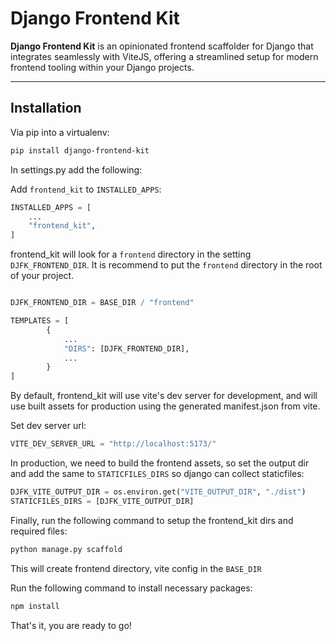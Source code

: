 # Django Frontend Kit

**Django Frontend Kit** is an opinionated frontend scaffolder for Django that integrates seamlessly with ViteJS, offering a streamlined setup for modern frontend tooling within your Django projects.

---


## Installation

Via pip into a virtualenv:

```bash
pip install django-frontend-kit
```

In settings.py add the following:

Add `frontend_kit` to `INSTALLED_APPS`:

```python
INSTALLED_APPS = [
    ...
    "frontend_kit",
]
```

frontend_kit will look for a `frontend` directory in the setting `DJFK_FRONTEND_DIR`.
It is recommend to put the `frontend` directory in the root of your project.

```python

DJFK_FRONTEND_DIR = BASE_DIR / "frontend"

TEMPLATES = [
        {
            ...
            "DIRS": [DJFK_FRONTEND_DIR],
            ...
        }
]

```

By default, frontend_kit will use vite's dev server for development, and 
will use built assets for production using the generated manifest.json from vite.

Set dev server url:

```python
VITE_DEV_SERVER_URL = "http://localhost:5173/"
```

In production, we need to build the frontend assets, so set the output dir and
add the same to `STATICFILES_DIRS` so django can collect staticfiles:


```python
DJFK_VITE_OUTPUT_DIR = os.environ.get("VITE_OUTPUT_DIR", "./dist")
STATICFILES_DIRS = [DJFK_VITE_OUTPUT_DIR]
```


Finally, run the following command to setup the frontend_kit dirs and required files:

```bash
python manage.py scaffold
```

This will create frontend directory, vite config in the `BASE_DIR`

Run the following command to install necessary packages:

```bash
npm install
```

That's it, you are ready to go!

